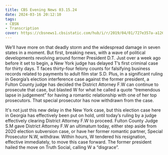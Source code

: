 ```yaml
---
title: CBS Evening News 03.15.24
date: 2024-03-16 20:12:10
tags:
- CBSN
- Transcription
cover: https://cbsnews1.cbsistatic.com/hub/i/r/2019/04/01/727e357a-a126-4138-a2c5-4d3222669d57/thumbnail/640x360/3ff2761028dc5c65cc4f07acd54bcd5c/cbsn2-logo-1920x1080.jpg
---
```

We’ll have more on that deadly storm and the widespread damage in seven states in a moment. But first, breaking news, with a wave of political developments revolving around former President D.T. Just over a week ago before it set to begin, a New York judge has delayed T’s first criminal case for thirty days. T faces thirty-four felony counts for falsifying business records related to payments to adult film star S.D. Plus, in a significant ruling in Georgia’s election interference case against the former president, a Fulton County judge has decided the District Attorney F.W can continue to prosecute that case, but blasted W for what he called a quote “tremendous lapse in judgement” for having a romantic relationship with one of her top prosecutors. That special prosecutor has now withdrawn from the case. 

It's not just this new delay in the New York case, but this election case here in Georgia has effectively been put on hold, until today’s ruling by a judge effectively clearing District Attorney F.W to proceed. Fulton County Judge S.M gave District Attorney F.W an ultimatum today, either step aside from 2020 election subversion case, or have her former romantic partner, Special Prosecutor N.W, withdraw. Within hours, W tendered his resignation, effective immediately, to move this case forward. The former president hailed the move on Truth Social, calling W a “disgrace”. 
